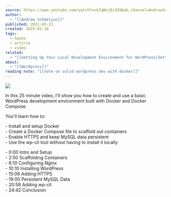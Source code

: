 ```yaml
---
source: https://www.youtube.com/watch?v=kIqWxjDj4IU&ab_channel=AndrewSchmelyun
author:
  - "[[Andrew Schmelyun]]"
published: 2021-03-21
created: 2025-01-18
tags:
  - howto
  - article
  - video
related:
  - "[[Setting Up Your Local Development Environment for WordPress|Setting Up Your Local Development Environment for WordPress]]"
about:
  - "[[Wordpress]]"
reading note: "[[note on solid wordpress dev with docker]]"
---
```

![](https://www.youtube.com/watch?v=kIqWxjDj4IU)  

In this 25 minute video, I'll show you how to create and use a basic WordPress development environment built with Docker and Docker Compose.  
  
You'll learn how to:  
  
\- Install and setup Docker  
\- Create a Docker Compose file to scaffold out containers  
\- Enable HTTPS and keep MySQL data persistent  
\- Use the wp-cli tool without having to install it locally  
  
\- 0:00 Intro and Setup  
\- 2:50 Scaffolding Containers  
\- 6:10 Configuring Nginx  
\- 10:10 Installing WordPress  
\- 15:06 Adding HTTPS  
\- 19:00 Persistent MySQL Data  
\- 20:58 Adding wp-cli  
\- 24:42 Conclusion  
